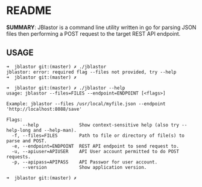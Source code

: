 # README

**SUMMARY**: JBlastor is a command line utility written in go for parsing JSON
files then performing a POST request to the target REST API endpoint.


## USAGE

```
➜  jblastor git:(master) ✗ ./jblastor
jblastor: error: required flag --files not provided, try --help
➜  jblastor git:(master) ✗

➜  jblastor git:(master) ✗ ./jblastor --help
usage: jblastor --files=FILES --endpoint=ENDPOINT [<flags>]

Example: jblastor --files /usr/local/myfile.json --endpoint 'http://localhost:8088/save'

Flags:
      --help               Show context-sensitive help (also try --help-long and --help-man).
  -f, --files=FILES        Path to file or directory of file(s) to parse and POST.
  -e, --endpoint=ENDPOINT  REST API endpoint to send request to.
  -u, --apiuser=APIUSER    API User account permitted to do POST requests.
  -p, --apipass=APIPASS    API Passwor for user account.
      --version            Show application version.

➜  jblastor git:(master) ✗
```
